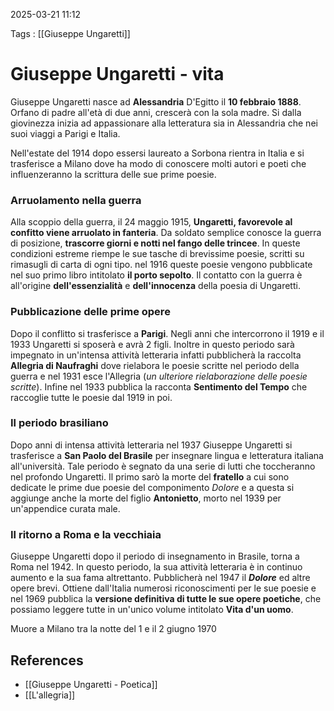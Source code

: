 2025-03-21 11:12

Tags : [[Giuseppe Ungaretti]]

# Giuseppe Ungaretti - vita

Giuseppe Ungaretti nasce ad **Alessandria** D'Egitto il **10 febbraio 1888**. Orfano di padre all'età di due anni, crescerà con la sola madre. Si dalla giovinezza inizia ad appassionare alla letteratura sia in Alessandria che nei suoi viaggi a Parigi e Italia.

Nell'estate del 1914 dopo essersi laureato a Sorbona rientra in Italia e si trasferisce a Milano dove ha modo di conoscere molti autori e poeti che influenzeranno la scrittura delle sue prime poesie.

### Arruolamento nella guerra
Alla scoppio della guerra, il 24 maggio 1915, **Ungaretti, favorevole al confitto viene arruolato in fanteria**. Da soldato semplice conosce la guerra di posizione, **trascorre giorni e notti nel fango delle trincee**. In queste condizioni estreme riempe le sue tasche di brevissime poesie, scritti su rimasugli di carta di ogni tipo.  nel 1916 queste poesie vengono pubblicate nel suo primo libro intitolato **il porto sepolto**. 
Il contatto con la guerra è all'origine **dell'essenzialità** e **dell'innocenza** della poesia di Ungaretti. 

### Pubblicazione delle prime opere
Dopo il conflitto si trasferisce a **Parigi**. Negli anni che intercorrono il 1919 e il 1933 Ungaretti si sposerà e avrà 2 figli. Inoltre in questo periodo sarà impegnato in un'intensa attività letteraria infatti pubblicherà la raccolta **Allegria di Naufraghi** dove rielabora le poesie scritte nel periodo della guerra e nel 1931 esce l'Allegria (*un ulteriore rielaborazione delle poesie scritte*). Infine nel 1933 pubblica la racconta **Sentimento del Tempo** che raccoglie tutte le poesie dal 1919 in poi.

### Il periodo brasiliano
Dopo anni di intensa attività letteraria nel 1937 Giuseppe Ungaretti si trasferisce a **San Paolo del Brasile** per insegnare lingua e letteratura italiana all'università. Tale periodo è segnato da una serie di lutti che toccheranno nel profondo Ungaretti. Il primo sarò la morte del **fratello** a cui sono dedicate le prime due poesie del componimento *Dolore* e a questa si aggiunge anche la morte del figlio **Antonietto**, morto nel 1939 per un'appendice curata male.

### Il ritorno a Roma e la vecchiaia
Giuseppe Ungaretti dopo il periodo di insegnamento in Brasile, torna a Roma nel 1942. In questo periodo, la sua attività letteraria è in continuo aumento e la sua fama altrettanto. Pubblicherà nel 1947 il ***Dolore*** ed altre opere brevi. Ottiene dall'Italia numerosi riconoscimenti per le sue poesie e nel 1969 pubblica la **versione definitiva di tutte le sue opere poetiche**, che possiamo leggere tutte in un'unico volume intitolato **Vita d'un uomo**.

Muore a Milano tra la notte del 1 e il 2 giugno 1970
## References

- [[Giuseppe Ungaretti - Poetica]]
- [[L'allegria]]